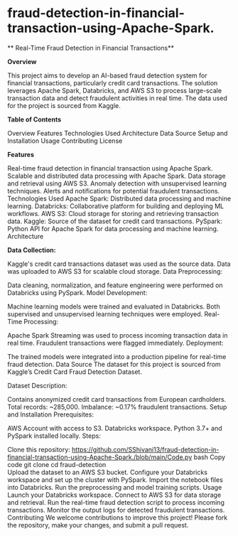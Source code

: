 # fraud-detection-in-financial-transaction-using-Apache-Spark.

** Real-Time Fraud Detection in Financial Transactions**

**Overview**

This project aims to develop an AI-based fraud detection system for financial transactions, particularly credit card transactions. The solution leverages Apache Spark, Databricks, and AWS S3 to process large-scale transaction data and detect fraudulent activities in real time. The data used for the project is sourced from Kaggle.

**Table of Contents**

Overview
Features
Technologies Used
Architecture
Data Source
Setup and Installation
Usage
Contributing
License

**Features**

Real-time fraud detection in financial transaction using Apache Spark.
Scalable and distributed data processing with Apache Spark.
Data storage and retrieval using AWS S3.
Anomaly detection with unsupervised learning techniques.
Alerts and notifications for potential fraudulent transactions.
Technologies Used
Apache Spark: Distributed data processing and machine learning.
Databricks: Collaborative platform for building and deploying ML workflows.
AWS S3: Cloud storage for storing and retrieving transaction data.
Kaggle: Source of the dataset for credit card transactions.
PySpark: Python API for Apache Spark for data processing and machine learning.
Architecture

**Data Collection:**

Kaggle's credit card transactions dataset was used as the source data.
Data was uploaded to AWS S3 for scalable cloud storage.
Data Preprocessing:

Data cleaning, normalization, and feature engineering were performed on Databricks using PySpark.
Model Development:

Machine learning models were trained and evaluated in Databricks.
Both supervised and unsupervised learning techniques were employed.
Real-Time Processing:

Apache Spark Streaming was used to process incoming transaction data in real time.
Fraudulent transactions were flagged immediately.
Deployment:

The trained models were integrated into a production pipeline for real-time fraud detection.
Data Source
The dataset for this project is sourced from Kaggle’s Credit Card Fraud Detection Dataset.

Dataset Description:

Contains anonymized credit card transactions from European cardholders.
Total records: ~285,000.
Imbalance: ~0.17% fraudulent transactions.
Setup and Installation
Prerequisites:

AWS Account with access to S3.
Databricks workspace.
Python 3.7+ and PySpark installed locally.
Steps:

Clone this repository: https://github.com/SShivani13/fraud-detection-in-financial-transaction-using-Apache-Spark./blob/main/Code.py
bash
Copy code
git clone
cd fraud-detection  
Upload the dataset to an AWS S3 bucket.
Configure your Databricks workspace and set up the cluster with PySpark.
Import the notebook files into Databricks.
Run the preprocessing and model training scripts.
Usage
Launch your Databricks workspace.
Connect to AWS S3 for data storage and retrieval.
Run the real-time fraud detection script to process incoming transactions.
Monitor the output logs for detected fraudulent transactions.
Contributing
We welcome contributions to improve this project! Please fork the repository, make your changes, and submit a pull request.
